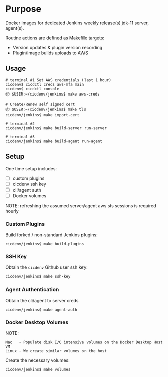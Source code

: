 # Purpose
Docker images for dedicated Jenkins weekly release(s) jdk-11 server, agent(s).

Routine actions are defined as Makefile targets:
* Version updates & plugin version recording
* Plugin/Image builds uploads to AWS

## Usage
```
# terminal #1 Set AWS credentials (last 1 hour)
cicdenv$ cicdctl creds aws-mfa main
cicdenv$ cicdctl console
📦 $USER:~/cicdenv/jenkins$ make aws-creds

# Create/Renew self signed cert
📦 $USER:~/cicdenv/jenkins$ make tls
cicdenv/jenkins$ make import-cert

# terminal #2
cicdenv/jenkins$ make build-server run-server

# terminal #3
cicdenv/jenkins$ make build-agent run-agent
```

## Setup
One time setup includes:
- [ ] custom plugins
- [ ] cicdenv ssh key
- [ ] cli/agent auth
- [ ] Docker volumes

NOTE: refreshing the assumed server/agent aws sts sessions is required hourly

### Custom Plugins
Build forked / non-standard Jenkins plugins:
```
cicdenv/jenkins$ make build-plugins
```

### SSH Key
Obtain the `cicdenv` Github user ssh key:
```
cicdenv/jenkins$ make ssh-key
```

### Agent Authentication
Obtain the cli/agent to server creds
```
cicdenv/jenkins$ make agent-auth
```

### Docker Desktop Volumes
NOTE:
```
Mac   - Populate disk I/O intensive volumes on the Docker Desktop Host VM
Linux - We create similar volumes on the host
```

Create the necessary volumes:
```
cicdenv/jenkins$ make volumes
```

